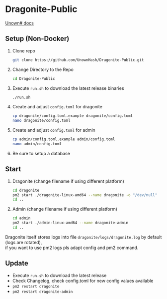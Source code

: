 # Dragonite-Public

[Unown# docs](https://unownhash.com/docs/dragonite)

## Setup (Non-Docker)
1. Clone repo

   ```bash
   git clone https://github.com/UnownHash/Dragonite-Public.git
   ```
   
2. Change Directory to the Repo

   ```bash
   cd Dragonite-Public
   ```

3. Execute `run.sh` to download the latest release binaries

   ```bash
   ./run.sh
   ```

4. Create and adjust `config.toml` for dragonite

   ```bash
   cp dragonite/config.toml.example dragonite/config.toml
   nano dragonite/config.toml
   ```

5. Create and adjust `config.toml` for admin

   ```bash
   cp admin/config.toml.example admin/config.toml
   nano admin/config.toml
   ```

6. Be sure to setup a database

## Start
1. Dragonite (change filename if using different platform)

   ```bash
   cd dragonite
   pm2 start ./dragonite-linux-amd64 --name dragonite -o "/dev/null"
   cd ..
   ```

2. Admin (change filename if using different platform)

   ```bash
   cd admin
   pm2 start ./admin-linux-amd64 --name dragonite-admin
   cd ..
   ```

Dragonite itself stores logs into file `dragonite/logs/dragonite.log` by default (logs are rotated),  
if you want to use pm2 logs pls adapt config and pm2 command.

## Update
- Execute `run.sh` to download the latest release
- Check Changelog, check config.toml for new config values available
- `pm2 restart dragonite`
- `pm2 restart dragonite-admin`
